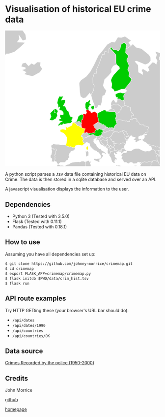 # Visualisation of historical EU crime data

![Historical Crime Map](crimemap/static/crimemap.png)

A python script parses a .tsv data file containing historical EU data on Crime.  The data is then stored in a sqlite database and served over an API.

A javascript visualisation displays the information to the user.

## Dependencies

* Python 3 (Tested with 3.5.0)
* Flask (Tested with 0.11.1)
* Pandas (Tested with 0.18.1)

## How to use

Assuming you have all dependencies set up:

	$ git clone https://github.com/johnny-morrice/crimemap.git
	$ cd crimemap
	$ export FLASK_APP=crimemap/crimemap.py
	$ flask initdb $PWD/data/crim_hist.tsv
	$ flask run

## API route examples

Try HTTP GETting these (your browser's URL bar should do):

* `/api/dates`
* `/api/dates/1990`
* `/api/countries`
* `/api/countries/DK`

## Data source

[Crimes Recorded by the police (1950-2000)](https://data.europa.eu/euodp/en/data/dataset/qdxC0mEw46A0rQODgMzCQ)

## Credits

John Morrice

[github](https://github.com/johnny-morrice)

[homepage](http://jmorrice.teoma.io)
